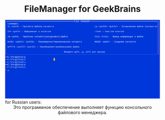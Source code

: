 ﻿<html>
<h1 align="center">FileManager for GeekBrains</h1>
<img src="../../images/screnn.png">
for Russian users:

<center>Это программное обеспечение выполняет функцию консольного файлового менеджера.</center>

</html>